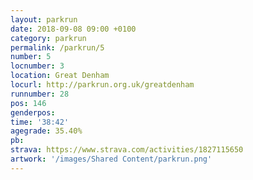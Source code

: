```yaml
---
layout: parkrun
date: 2018-09-08 09:00 +0100
category: parkrun
permalink: /parkrun/5
number: 5
locnumber: 3
location: Great Denham
locurl: http://parkrun.org.uk/greatdenham
runnumber: 28
pos: 146
genderpos: 
time: '38:42'
agegrade: 35.40%
pb: 
strava: https://www.strava.com/activities/1827115650
artwork: '/images/Shared Content/parkrun.png'
---
```

